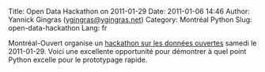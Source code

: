 Title: Open Data Hackathon on 2011-01-29
Date: 2011-01-06 14:46
Author: Yannick Gingras (ygingras@ygingras.net)
Category: Montréal Python
Slug: open-data-hackathon
Lang: fr

Montréal-Ouvert organise un [hackathon sur les données ouvertes][]
samedi le 2011-01-29. Voici une excellente opportunité pour démontrer à
quel point Python excelle pour le prototypage rapide.

  [hackathon sur les données ouvertes]: http://montrealouvert.net/2011/01/06/hackathon-donnees-ouvertes-open-data-montreal/
